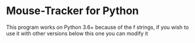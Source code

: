 # Mouse-Tracker for Python
This program works on Python 3.6+ because of the f strings, if you wish to use it with other versions below this one you can modify it 

